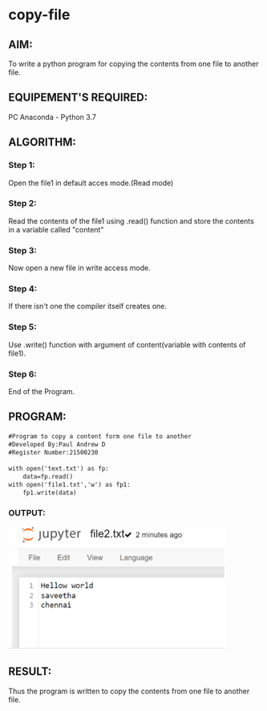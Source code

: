 # copy-file
## AIM:
To write a python program for copying the contents from one file to another file.
## EQUIPEMENT'S REQUIRED: 
PC
Anaconda - Python 3.7
## ALGORITHM: 
### Step 1:
Open the file1 in default acces mode.(Read mode)

### Step 2:
Read the contents of the file1 using .read() function and store the contents in a variable called "content"

### Step 3:
Now open a new file in write access mode.

### Step 4:
If there isn't one the compiler itself creates one.

### Step 5:
Use .write() function with argument of content(variable with contents of file1).

### Step 6:
End of the Program.

## PROGRAM:
```
#Program to copy a content form one file to another 
#Developed By:Paul Andrew D
#Register Number:21500230

with open('text.txt') as fp:
    data=fp.read()
with open('file1.txt','w') as fp1:
    fp1.write(data)
```

### OUTPUT:
![Output](./output.PNG)

## RESULT:
Thus the program is written to copy the contents from one file to another file.
